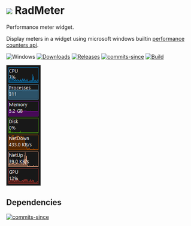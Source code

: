 <!-- ![Icon](RadMeter.ico) RadMeter -->
# <img src="RadMeter.ico" width=32/> RadMeter

Performance meter widget.

Display meters in a widget using microsoft windows builtin [performance counters api](https://docs.microsoft.com/en-us/windows/win32/perfctrs/performance-counters-portal).

![Windows](https://img.shields.io/badge/platform-Windows-blue.svg)
[![Downloads](https://img.shields.io/github/downloads/RadAd/RadMeter/total.svg)](https://github.com/RadAd/RadMeter/releases/latest)
[![Releases](https://img.shields.io/github/release/RadAd/RadMeter.svg)](https://github.com/RadAd/RadMeter/releases/latest)
[![commits-since](https://img.shields.io/github/commits-since/RadAd/RadMeter/latest.svg)](commits/master)
[![Build](https://img.shields.io/appveyor/ci/RadAd/RadMeter.svg)](https://ci.appveyor.com/project/RadAd/RadMeter)

![Screenshot](docs/RadMeter.png)

## Dependencies
[![commits-since](https://img.shields.io/github/commits-since/codeplea/tinyexpr/9907207?label=tinyexpr%20commits%20since%209907207)]([commits/master](https://github.com/codeplea/tinyexpr))
